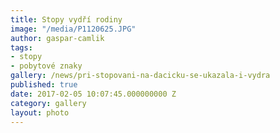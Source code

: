 ```yaml
---
title: Stopy vydří rodiny
image: "/media/P1120625.JPG"
author: gaspar-camlik
tags:
- stopy
- pobytové znaky
gallery: /news/pri-stopovani-na-dacicku-se-ukazala-i-vydra
published: true
date: 2017-02-05 10:07:45.000000000 Z
category: gallery
layout: photo
---
```

